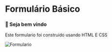 # Formulário Básico
### 🎈 Seja bem vindo

Este formulario foi construido usando HTML E CSS

![Formulario](https://lh3.googleusercontent.com/pw/ACtC-3evAF4-0ukW88TIxD3IjsZ7SgTjpdaNlOm6SWTD1qdFCxBp3zSxHJpEKV9XRLzbJL-u30FiWNuAUv5O8E6jsMW-uLq-o7zc-GorgoWyG4gu-TmTrOD5cb_AynoY7atggPAGq1hO6K-NhG0NNooTJSmI=w525-h904-no?authuser=0)
